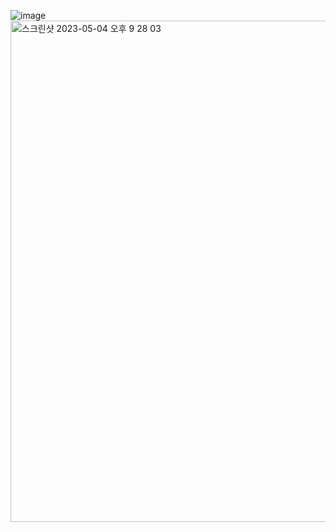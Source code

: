 ![image](https://user-images.githubusercontent.com/92290312/236203684-1641607e-d840-44bf-88fb-c94f3ea3fe4a.png)
<img width="802" alt="스크린샷 2023-05-04 오후 9 28 03" src="https://user-images.githubusercontent.com/82895809/236203959-daf4c03c-6bbb-46a1-96a7-0825ea98ddf5.png">
